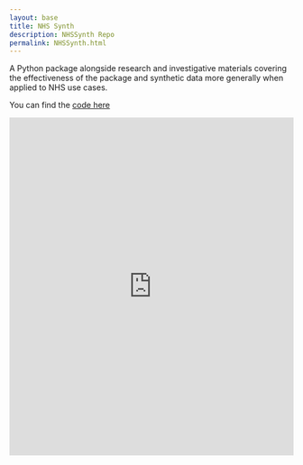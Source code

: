 ```yaml
---
layout: base 
title: NHS Synth
description: NHSSynth Repo
permalink: NHSSynth.html
---
```


A Python package alongside research and investigative materials covering the effectiveness of the package and synthetic data more generally when applied to NHS use cases.

You can find the [code here](https://github.com/nhsx/NHSSynth)

<iframe src="https://github.com/nhsx/NHSSynth" width="100%" height="600" frameborder="0" scrolling="yes"></iframe>